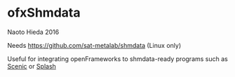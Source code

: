 ofxShmdata
========

Naoto Hieda 2016

Needs https://github.com/sat-metalab/shmdata (Linux only)

Useful for integrating openFrameworks to shmdata-ready programs such as [Scenic](https://github.com/sat-metalab/scenic) or [Splash](https://github.com/sat-metalab/splash)

